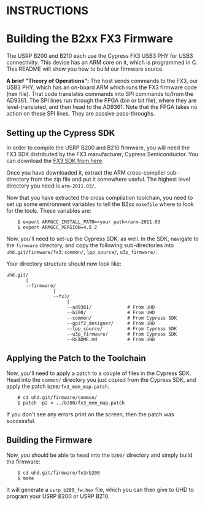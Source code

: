 INSTRUCTIONS
================================

# Building the B2xx FX3 Firmware

The USRP B200 and B210 each use the Cypress FX3 USB3 PHY for USB3 connectivity.
This device has an ARM core on it, which is programmed in C. This README will
show you how to build our firmware source

**A brief "Theory of Operations":**
The host sends commands to the FX3, our USB3 PHY, which has an on-board ARM
which runs the FX3 firmware code (hex file). That code translates commands into
SPI commands to/from the AD9361. The SPI lines run through the FPGA (bin or bit
file), where they are level-translated, and then head to the AD9361. Note that
the FPGA takes no action on these SPI lines. They are passive pass-throughs.

## Setting up the Cypress SDK

In order to compile the USRP B200 and B210 firmware, you will need the FX3 SDK
distributed by the FX3 manufacturer, Cypress Semiconductor. You can download the
[FX3 SDK from here](http://www.cypress.com/?rID=57990).

Once you have downloaded it, extract the ARM cross-compiler sub-directory from
the zip file and put it somewhere useful. The highest level directory you need
is `arm-2011.03/`.

Now that you have extracted the cross compilation toolchain, you need to set up
some environment variables to tell the B2xx `makefile` where to look for the
tools. These variables are:

```
    $ export ARMGCC_INSTALL_PATH=<your path>/arm-2011.03
    $ export ARMGCC_VERSION=4.5.2
```

Now, you'll need to set-up the Cypress SDK, as well. In the SDK, navigate to
the `firmware` directory, and copy the following sub-directories into
`uhd.git/firmware/fx3`: `common/`, `lpp_source/`, `u3p_firmware/`.

Your directory structure should now look like:

```
uhd.git/
       |
       --firmware/
                 |
                 --fx3/
                      |
                      --ad9361/             # From UHD
                      --b200/               # From UHD
                      --common/             # From Cypress SDK
                      --gpif2_designer/     # From UHD
                      --lpp_source/         # From Cypress SDK
                      --u3p_firmware/       # From Cypress SDK
                      --README.md           # From UHD
```


## Applying the Patch to the Toolchain

Now, you'll need to apply a patch to a couple of files in the Cypress SDK. Head
into the `common/` directory you just copied from the Cypress SDK, and apply the
patch `b200/fx3_mem_map.patch`.

```
    # cd uhd.git/firmware/common/
    $ patch -p2 < ../b200/fx3_mem_map.patch
```

If you don't see any errors print on the screen, then the patch was successful.

## Building the Firmware

Now, you should be able to head into the `b200/` directory and simply build the
firmware:

```
    $ cd uhd.git/firmware/fx3/b200
    $ make
```

It will generate a `usrp_b200_fw.hex` file, which you can then give to UHD to
program your USRP B200 or USRP B210.

